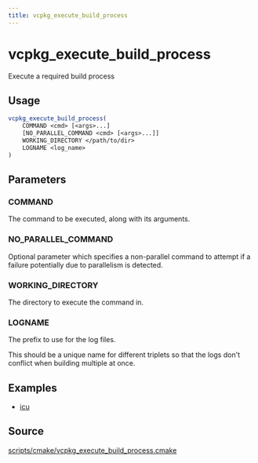 ```yaml
---
title: vcpkg_execute_build_process
---
```


# vcpkg_execute_build_process

Execute a required build process

## Usage
```cmake
vcpkg_execute_build_process(
    COMMAND <cmd> [<args>...]
    [NO_PARALLEL_COMMAND <cmd> [<args>...]]
    WORKING_DIRECTORY </path/to/dir>
    LOGNAME <log_name>
)
```
## Parameters
### COMMAND
The command to be executed, along with its arguments.

### NO_PARALLEL_COMMAND
Optional parameter which specifies a non-parallel command to attempt if a
failure potentially due to parallelism is detected.

### WORKING_DIRECTORY
The directory to execute the command in.

### LOGNAME
The prefix to use for the log files.

This should be a unique name for different triplets so that the logs don't
conflict when building multiple at once.

## Examples

* [icu](https://github.com/Microsoft/vcpkg/blob/master/ports/icu/portfile.cmake)

## Source
[scripts/cmake/vcpkg\_execute\_build\_process.cmake](https://github.com/Microsoft/vcpkg/blob/master/scripts/cmake/vcpkg_execute_build_process.cmake)

